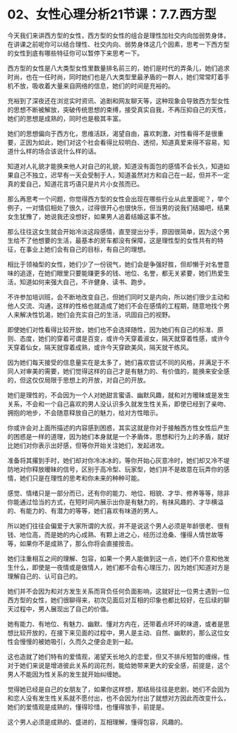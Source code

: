 # 02、女性心理分析21节课：7.7.西方型

今天我们来讲西方型的女性，西方型的女性的组合是理性加社交内向加弱势身体，在讲课之前呢你可以结合理性、社交内向、弱势身体这几个因素，思考一下西方型的女性到底有哪些特征你可以暂停下来思考一下。

西方型的女性是八大类型女性里数量排名前三的，她们是时代的弄条儿，她们追求时尚，也在一任时尚，同时她们也是八大类型里最矛盾的一群人，她们常常盯着手机不放，吸收着大量来自网络的信息，她们的时间是充裕的。

充裕到了深夜还在浏览实时资讯、追剧和网友聊天等，这种现象会导致西方型女性的思想不断被解放，突破传统思想的束缚，接受真实自我，不再压抑自己的天性，她们的思想是成熟的，同时也是极其丰富。

她们的思想偏向于西方化，思维活跃，渴望自由，喜欢刺激，对性看得不是很重要，正因为如此，她们对这个社会看得比较明白、透彻，知道真爱来得不容易，知道什么样的场合该说什么样的话。

知道对人礼貌才能换来他人对自己的礼貌，知道没有面包的感情不会长久，知道如果自己不独立，迟早有一天会受制于人，知道虽然对方和自己在一起，但并不一定真的爱自己，知道花言巧语只是片片小女孩而已。

那么再思考一个问题，你觉得西方型的女性会出现在哪些行业从此里面呢？，举个例子，一对情侣相处了很久，过得很开心也很快乐，但当男的说我们结婚吧，结果女生犹豫了，她说我还没想好，如果男人追着结婚这事不放。

那么往往这女生就会开始冷淡这段感情，直至提出分手，原因很简单，因为这个男生给不了他想要的生活，最基本的房车都没有保障，这是理性型的女性共有的特征，在事业上她们会有自己的目标，有自己的理想。

相比于领袖型的女性，她们少了一份锐气，她们会是争强好胜，但却懒于对名誉意味的追逐，在她们眼里只要能赚更多的钱、地位、名誉，都无关紧要，她们热爱生活，知道如何来强大自己，不许健身、读书、跑步。

不许参加培训班，会不断地改变自己，但她们同时又是内向，所以她们很少主动和他人交流、沟通，这样的性格也就造成了她们不会在感情的工程期，随意地找个男人来解决性饥渴，她们会充实自己的生活，巩固自己的视野。

即使她们对性看得比较开放，她们也不会选择随性，因为她们有自己的标准、原则、态度，她们的穿着可谓是百变，或许今天穿着淑女，隔天就穿着性感，或许今天穿着仙女，隔天就穿着成熟，或许今天穿欧美风，隔天就干练风。

因为她们每天接受的信息量实在是太多了，她们喜欢尝试不同的风格，并满足于不同人对审美的需要，她们觉得这样的自己才是有魅力的、有价值的，能换来安全感的，但这仅仅局限于思想上的开放，对自己的开放。

她们是理性的，不会因为一个人对她甜言蜜语、幽默风趣，就和对方暧昧或是发生关系，不会和一个自己喜欢的男人没认识多久就发生性关系，即使已经到了亲吻、拥抱的地步，不会随意释放自己的魅力，给对方性暗示。

你或许会对上面所描述的内容感到困惑，其实这就是你对于接触西方性女性后产生的困惑是一样的道理，因为她们本身就是一个矛盾体，思想和行为上的矛盾，就好比她们对你表示出好感，但等你开始关注她们，发起进攻。

准备将其撂到手时，她们却对你冷冰冰的，等你开始心灰意冷时，她们却又冷不堤防地对你释放暧昧的信号，区别于高冷型、玩家型，她们并不是故意在玩弄你的感情，她们只是在理性的思考和你未来的种种可能。

感觉、情绪只是一部分而已，还有你的能力、地位、相貌、才华、修养等等，除非你能通过恰当的方式，在短时间内展示出你是有魅力的，有抹风趣的、才华横溢的、有能力的、有潜力的等等，她们喜欢有味道的男人。

所以她们往往会偏爱于大家所谓的大叔，并不是说这个男人必须是年龄很老、很有钱、地位高，而是她的内心成熟、有颗上进之心，经历过沧桑、懂得人情世故等等，如果你不是成熟了，那么你将会直接按击。

她们注重相互之间的理解、包容，如果一个男人能做到这一点，她们不介意和他发生什么，即使是一夜情或是做情人，她们都不会有心理压力，因为她们知道对方是理解自己的、认可自己的。

她们并不会因为和对方发生关系而背负任何负面影响，这就好比一位男士遇到一位西方型的女性，她们很聊得来，初次见面后对互相的印象也都比较好，在后续的聊天过程中，男人展现出了自己的价值。

她有能力、有地位、有魅力、幽默、懂对方内在，还带着点坏坏的味道，或者是思想比较开放的，在接下来见面的过程中，男人是主动、自然、幽默的，那么这位女性会慢慢的被她吸引，久而久之便会走到一起。

这也造就了她们特有的爱情观，渴望天长地久的恋爱，但又不排斥短暂的缠绵，性对于她们来说是增进彼此关系的润花剂，能给她带来更大的安全感，前提是，这个男人不能因为性关系的发生就开始纠缠她。

觉得她已经是自己的女朋友了，如果你这样想，那结局往往是悲剧，她们不会因为和恋人没有发生性关系就不愿付出，也不会因为付出了就想对方因此而改变什么，她们的爱情观是成熟的，懂得珍惜，也懂得放手，前提是。

这个男人必须是成熟的、盛进的，互相理解，懂得包容，风趣的。